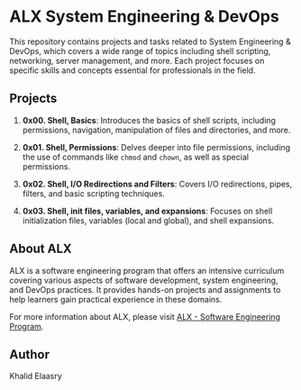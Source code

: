 # ALX System Engineering & DevOps

This repository contains projects and tasks related to System Engineering & DevOps, which covers a wide range of topics including  shell scripting, networking, server management, and more. Each project focuses on specific skills and concepts essential for professionals in the field.

## Projects

1. **0x00. Shell, Basics**: Introduces the basics of shell scripts, including permissions, navigation, manipulation of files and directories, and more.

2. **0x01. Shell, Permissions**: Delves deeper into file permissions, including the use of commands like `chmod` and `chown`, as well as special permissions.

3. **0x02. Shell, I/O Redirections and Filters**: Covers I/O redirections, pipes, filters, and basic scripting techniques.

4. **0x03. Shell, init files, variables, and expansions**: Focuses on shell initialization files, variables (local and global), and shell expansions.

## About ALX

ALX is a software engineering program that offers an intensive curriculum covering various aspects of software development, system engineering, and DevOps practices. It provides hands-on projects and assignments to help learners gain practical experience in these domains.

For more information about ALX, please visit [ALX - Software Engineering Program](https://www.alxafrica.com/software-engineering).

## Author

Khalid Elaasry
